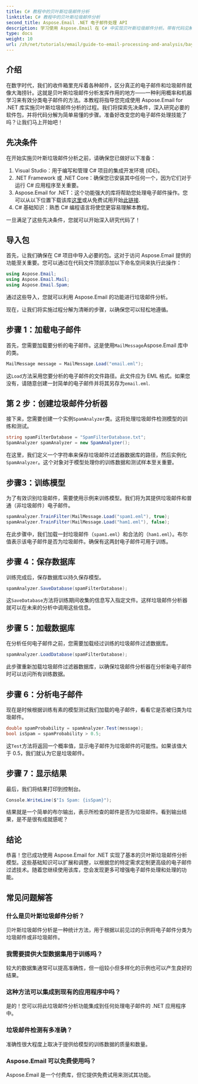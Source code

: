 ```yaml
---
title: C# 教程中的贝叶斯垃圾邮件分析
linktitle: C# 教程中的贝叶斯垃圾邮件分析
second_title: Aspose.Email .NET 电子邮件处理 API
description: 学习使用 Aspose.Email 在 C# 中实现贝叶斯垃圾邮件分析。带有代码见解的分步教程，可实现有效的电子邮件过滤。
type: docs
weight: 10
url: /zh/net/tutorials/email/guide-to-email-processing-and-analysis/bayesian-spam-analysis-in-csharp/
---
```

## 介绍

在数字时代，我们的收件箱里充斥着各种邮件，区分真正的电子邮件和垃圾邮件就像大海捞针。这就是贝叶斯垃圾邮件分析发挥作用的地方——一种利用概率和机器学习来有效分类电子邮件的方法。本教程将指导您完成使用 Aspose.Email for .NET 库实施贝叶斯垃圾邮件分析的过程。我们将探索先决条件，深入研究必要的软件包，并将代码分解为简单易懂的步骤。准备好改变您的电子邮件处理技能了吗？让我们马上开始吧！

## 先决条件

在开始实施贝叶斯垃圾邮件分析之前，请确保您已做好以下准备：

1. Visual Studio：用于编写和管理 C# 项目的集成开发环境 (IDE)。
2. .NET Framework 或 .NET Core：确保您已安装其中任何一个，因为它们对于运行 C# 应用程序至关重要。
3. Aspose.Email for .NET：这个功能强大的库将帮助您处理电子邮件操作。您可以从以下位置下载该库[这里](https://releases.aspose.com/email/net/)或从免费试用开始[此链接](https://releases.aspose.com/).
4. C# 基础知识：熟悉 C# 编程语言将使您更容易理解本教程。

一旦满足了这些先决条件，您就可以开始深入研究代码了！

## 导入包

首先，让我们确保在 C# 项目中导入必要的包。这对于访问 Aspose.Email 提供的功能至关重要。您可以通过在代码文件顶部添加以下命名空间来执行此操作：

```csharp
using Aspose.Email;
using Aspose.Email.Mail;
using Aspose.Email.Spam;
```

通过这些导入，您就可以利用 Aspose.Email 的功能进行垃圾邮件分析。

现在，让我们将实施过程分解为清晰的步骤，以确保您可以轻松地遵循。

## 步骤 1：加载电子邮件

首先，您需要加载要分析的电子邮件。这是使用`MailMessage`Aspose.Email 库中的类。 

```csharp
MailMessage message = MailMessage.Load("email.eml");
```

这`Load`方法采用您要分析的电子邮件的文件路径。此文件应为 EML 格式。如果您没有，请随意创建一封简单的电子邮件并将其另存为`email.eml`.

## 第 2 步：创建垃圾邮件分析器

接下来，您需要创建一个实例`SpamAnalyzer`类。这将处理垃圾邮件检测模型的训练和测试。

```csharp
string spamFilterDatabase = "SpamFilterDatabase.txt";
SpamAnalyzer spamAnalyzer = new SpamAnalyzer();
```

在这里，我们定义一个字符串来保存垃圾邮件过滤器数据库的路径，然后实例化`SpamAnalyzer`。这个对象对于模型处理你的训练数据和测试样本至关重要。

## 步骤3：训练模型

为了有效识别垃圾邮件，需要使用示例来训练模型。我们将为其提供垃圾邮件和普通（非垃圾邮件）电子邮件。

```csharp
spamAnalyzer.TrainFilter(MailMessage.Load("spam1.eml"), true);
spamAnalyzer.TrainFilter(MailMessage.Load("ham1.eml"), false);
```

在此步骤中，我们加载一封垃圾邮件（`spam1.eml`）和合法的（`ham1.eml`）。布尔值表示该电子邮件是否为垃圾邮件。确保有这两封电子邮件可用于训练。

## 步骤 4：保存数据库

训练完成后，保存数据库以持久保存模型。

```csharp
spamAnalyzer.SaveDatabase(spamFilterDatabase);
```

这`SaveDatabase`方法将训练期间收集的信息写入指定文件。这样垃圾邮件分析器就可以在未来的分析中调用这些信息。

## 步骤 5：加载数据库

在分析任何电子邮件之前，您需要加载经过训练的垃圾邮件过滤数据库。

```csharp
spamAnalyzer.LoadDatabase(spamFilterDatabase);
```

此步骤重新加载垃圾邮件过滤器数据库，以确保垃圾邮件分析器在分析新电子邮件时可以访问所有训练数据。

## 步骤 6：分析电子邮件

现在是时候根据训练有素的模型测试我们加载的电子邮件，看看它是否被归类为垃圾邮件。 

```csharp
double spamProbability = spamAnalyzer.Test(message);
bool isSpam = spamProbability > 0.5;
```

这`Test`方法将返回一个概率值，显示电子邮件为垃圾邮件的可能性。如果该值大于 0.5，我们就认为它是垃圾邮件。

## 步骤 7：显示结果

最后，我们将结果打印到控制台。

```csharp
Console.WriteLine($"Is Spam: {isSpam}");
```

结果就是一个简单的布尔输出，表示所检查的邮件是否为垃圾邮件。看到输出结果，是不是很有成就感呢？

## 结论

恭喜！您已成功使用 Aspose.Email for .NET 实现了基本的贝叶斯垃圾邮件分析模型。这些基础知识可以扩展和调整，以根据您的特定需求定制更高级的电子邮件过滤技术。随着您继续使用该库，您会发现更多可增强电子邮件处理和处理的功能。

## 常见问题解答 

### 什么是贝叶斯垃圾邮件分析？
贝叶斯垃圾邮件分析是一种统计方法，用于根据以前见过的示例将电子邮件分类为垃圾邮件或非垃圾邮件。

### 我需要提供大型数据集用于训练吗？
较大的数据集通常可以提高准确性，但一组较小但多样化的示例也可以产生良好的结果。

### 这种方法可以集成到现有的应用程序中吗？
是的！您可以将此垃圾邮件分析功能集成到任何处理电子邮件的 .NET 应用程序中。

### 垃圾邮件检测有多准确？
准确性很大程度上取决于提供给模型的训练数据的质量和数量。

### Aspose.Email 可以免费使用吗？
Aspose.Email 是一个付费库，但它提供免费试用来测试其功能。

